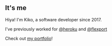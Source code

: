 ## It's me

Hiya! I'm Kiko, a software developer since 2017.

I've previously worked for [@heroku](https://github.com/heroku) and [@flexport](https://github.com/flexport)

Check out [my portfolio](https://kiko.codes)!
